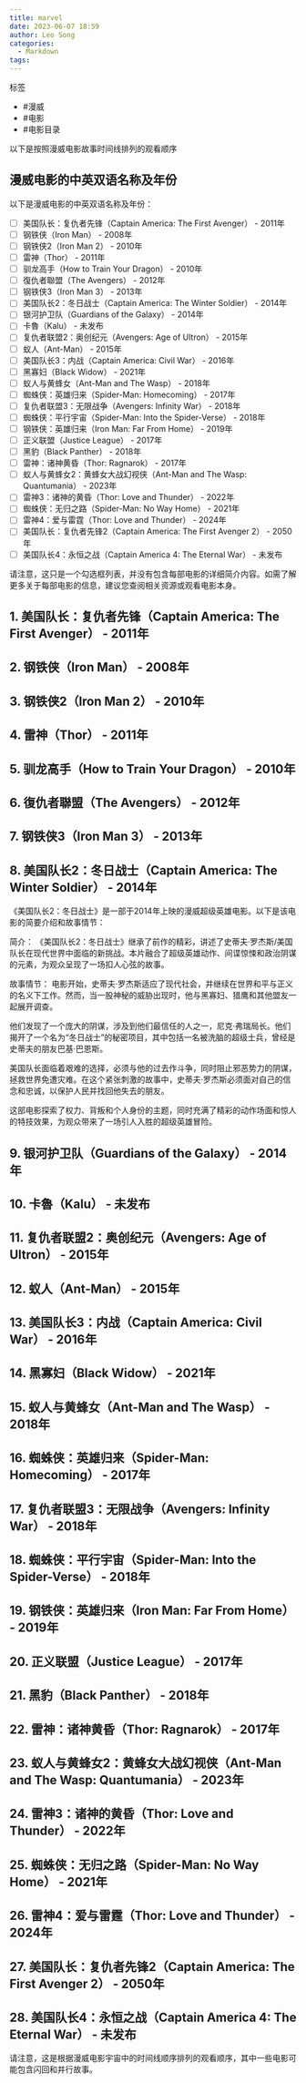 ```yaml
---
title: marvel
date: 2023-06-07 18:59
author: Leo Song
categories:
  - Markdown
tags:
---
```


标签

- #漫威
- #电影
- #电影目录

以下是按照漫威电影故事时间线排列的观看顺序

## 漫威电影的中英双语名称及年份

以下是漫威电影的中英双语名称及年份：

- [ ] 美国队长：复仇者先锋（Captain America: The First Avenger） - 2011年
- [ ] 钢铁侠（Iron Man） - 2008年
- [ ] 钢铁侠2（Iron Man 2） - 2010年
- [ ] 雷神（Thor） - 2011年
- [ ] 驯龙高手（How to Train Your Dragon） - 2010年
- [ ] 復仇者聯盟（The Avengers） - 2012年
- [ ] 钢铁侠3（Iron Man 3） - 2013年
- [ ] 美国队长2：冬日战士（Captain America: The Winter Soldier） - 2014年
- [ ] 银河护卫队（Guardians of the Galaxy） - 2014年
- [ ] 卡魯（Kalu） - 未发布
- [ ] 复仇者联盟2：奥创纪元（Avengers: Age of Ultron） - 2015年
- [ ] 蚁人（Ant-Man） - 2015年
- [ ] 美国队长3：内战（Captain America: Civil War） - 2016年
- [ ] 黑寡妇（Black Widow） - 2021年
- [ ] 蚁人与黄蜂女（Ant-Man and The Wasp） - 2018年
- [ ] 蜘蛛侠：英雄归来（Spider-Man: Homecoming） - 2017年
- [ ] 复仇者联盟3：无限战争（Avengers: Infinity War） - 2018年
- [ ] 蜘蛛侠：平行宇宙（Spider-Man: Into the Spider-Verse） - 2018年
- [ ] 钢铁侠：英雄归来（Iron Man: Far From Home） - 2019年
- [ ] 正义联盟（Justice League） - 2017年
- [ ] 黑豹（Black Panther） - 2018年
- [ ] 雷神：诸神黄昏（Thor: Ragnarok） - 2017年
- [ ] 蚁人与黄蜂女2：黄蜂女大战幻视侠（Ant-Man and The Wasp: Quantumania） - 2023年
- [ ] 雷神3：诸神的黄昏（Thor: Love and Thunder） - 2022年
- [ ] 蜘蛛侠：无归之路（Spider-Man: No Way Home） - 2021年
- [ ] 雷神4：爱与雷霆（Thor: Love and Thunder） - 2024年
- [ ] 美国队长：复仇者先锋2（Captain America: The First Avenger 2） - 2050年
- [ ] 美国队长4：永恒之战（Captain America 4: The Eternal War） - 未发布

请注意，这只是一个勾选框列表，并没有包含每部电影的详细简介内容。如需了解更多关于每部电影的信息，建议您查阅相关资源或观看电影本身。

## 1. 美国队长：复仇者先锋（Captain America: The First Avenger） - 2011年
## 2. 钢铁侠（Iron Man） - 2008年
## 3. 钢铁侠2（Iron Man 2） - 2010年
## 4. 雷神（Thor） - 2011年
## 5. 驯龙高手（How to Train Your Dragon） - 2010年
## 6. 復仇者聯盟（The Avengers） - 2012年
## 7. 钢铁侠3（Iron Man 3） - 2013年
## 8. 美国队长2：冬日战士（Captain America: The Winter Soldier） - 2014年

《美国队长2：冬日战士》是一部于2014年上映的漫威超级英雄电影。以下是该电影的简要介绍和故事情节：

简介：
《美国队长2：冬日战士》继承了前作的精彩，讲述了史蒂夫·罗杰斯/美国队长在现代世界中面临的新挑战。本片融合了超级英雄动作、间谍惊悚和政治阴谋的元素，为观众呈现了一场扣人心弦的故事。

故事情节：
电影开始，史蒂夫·罗杰斯适应了现代社会，并继续在世界和平与正义的名义下工作。然而，当一股神秘的威胁出现时，他与黑寡妇、猎鹰和其他盟友一起展开调查。

他们发现了一个庞大的阴谋，涉及到他们最信任的人之一，尼克·弗瑞局长。他们揭开了一个名为“冬日战士”的秘密项目，其中包括一名被洗脑的超级士兵，曾经是史蒂夫的朋友巴基·巴恩斯。

美国队长面临着艰难的选择，必须与他的过去作斗争，同时阻止邪恶势力的阴谋，拯救世界免遭灾难。在这个紧张刺激的故事中，史蒂夫·罗杰斯必须面对自己的信念和忠诚，以保护人民并找回他失去的朋友。

这部电影探索了权力、背叛和个人身份的主题，同时充满了精彩的动作场面和惊人的特技效果，为观众带来了一场引人入胜的超级英雄冒险。

## 9. 银河护卫队（Guardians of the Galaxy） - 2014年
## 10. 卡魯（Kalu） - 未发布
## 11. 复仇者联盟2：奥创纪元（Avengers: Age of Ultron） - 2015年
## 12. 蚁人（Ant-Man） - 2015年
## 13. 美国队长3：内战（Captain America: Civil War） - 2016年
## 14. 黑寡妇（Black Widow） - 2021年
## 15. 蚁人与黄蜂女（Ant-Man and The Wasp） - 2018年
## 16. 蜘蛛侠：英雄归来（Spider-Man: Homecoming） - 2017年
## 17. 复仇者联盟3：无限战争（Avengers: Infinity War） - 2018年
## 18. 蜘蛛侠：平行宇宙（Spider-Man: Into the Spider-Verse） - 2018年
## 19. 钢铁侠：英雄归来（Iron Man: Far From Home） - 2019年
## 20. 正义联盟（Justice League） - 2017年
## 21. 黑豹（Black Panther） - 2018年
## 22. 雷神：诸神黄昏（Thor: Ragnarok） - 2017年
## 23. 蚁人与黄蜂女2：黄蜂女大战幻视侠（Ant-Man and The Wasp: Quantumania） - 2023年
## 24. 雷神3：诸神的黄昏（Thor: Love and Thunder） - 2022年
## 25. 蜘蛛侠：无归之路（Spider-Man: No Way Home） - 2021年
## 26. 雷神4：爱与雷霆（Thor: Love and Thunder） - 2024年
## 27. 美国队长：复仇者先锋2（Captain America: The First Avenger 2） - 2050年
## 28. 美国队长4：永恒之战（Captain America 4: The Eternal War） - 未发布

请注意，这是根据漫威电影宇宙中的时间线顺序排列的观看顺序，其中一些电影可能包含闪回和并行故事。
